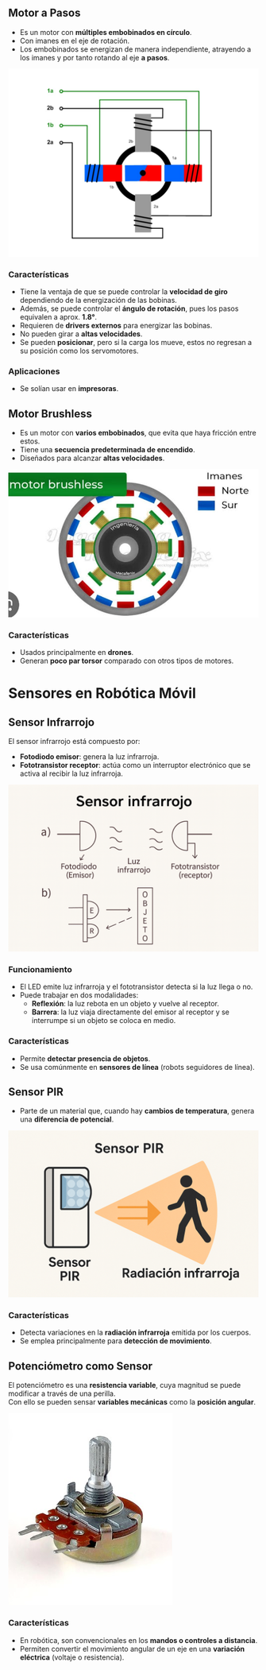 ## Motor a Pasos
- Es un motor con **múltiples embobinados en círculo**.  
- Con imanes en el eje de rotación.  
- Los embobinados se energizan de manera independiente, atrayendo a los imanes y por tanto rotando al eje **a pasos**.  

![Motor a pasos](img/motor-pasos.jpeg)

### Características
- Tiene la ventaja de que se puede controlar la **velocidad de giro** dependiendo de la energización de las bobinas.  
- Además, se puede controlar el **ángulo de rotación**, pues los pasos equivalen a aprox. **1.8°**.  
- Requieren de **drivers externos** para energizar las bobinas.  
- No pueden girar a **altas velocidades**.  
- Se pueden **posicionar**, pero si la carga los mueve, estos no regresan a su posición como los servomotores.  

### Aplicaciones
- Se solían usar en **impresoras**.  


## Motor Brushless
- Es un motor con **varios embobinados**, que evita que haya fricción entre estos.  
- Tiene una **secuencia predeterminada de encendido**.  
- Diseñados para alcanzar **altas velocidades**.  

![Motor Brushless](img/motor-brushless.jpeg)

### Características
- Usados principalmente en **drones**.  
- Generan **poco par torsor** comparado con otros tipos de motores.  


# Sensores en Robótica Móvil

## Sensor Infrarrojo
El sensor infrarrojo está compuesto por:  
- **Fotodiodo emisor**: genera la luz infrarroja.  
- **Fototransistor receptor**: actúa como un interruptor electrónico que se activa al recibir la luz infrarroja.  

![Sensor IR](img/sensor-infrarojo.png)

### Funcionamiento
- El LED emite luz infrarroja y el fototransistor detecta si la luz llega o no.  
- Puede trabajar en dos modalidades:  
  - **Reflexión**: la luz rebota en un objeto y vuelve al receptor.  
  - **Barrera**: la luz viaja directamente del emisor al receptor y se interrumpe si un objeto se coloca en medio.  

### Características
- Permite **detectar presencia de objetos**.  
- Se usa comúnmente en **sensores de línea** (robots seguidores de línea).  

## Sensor PIR
- Parte de un material que, cuando hay **cambios de temperatura**, genera una **diferencia de potencial**.  

![Sensor PIR](img/sensor-pir)

### Características
- Detecta variaciones en la **radiación infrarroja** emitida por los cuerpos.  
- Se emplea principalmente para **detección de movimiento**.  



## Potenciómetro como Sensor
El potenciómetro es una **resistencia variable**, cuya magnitud se puede modificar a través de una perilla.  
Con ello se pueden sensar **variables mecánicas** como la **posición angular**.  

![Potenciómetro](img/potenciometro.jpg)

### Características
- En robótica, son convencionales en los **mandos o controles a distancia**.  
- Permiten convertir el movimiento angular de un eje en una **variación eléctrica** (voltaje o resistencia).  
